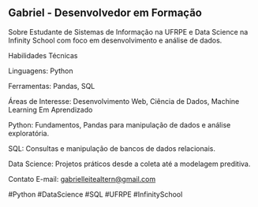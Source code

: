 ## Gabriel - Desenvolvedor em Formação
Sobre
Estudante de Sistemas de Informação na UFRPE e Data Science na Infinity School com foco em desenvolvimento e análise de dados.

Habilidades Técnicas

Linguagens: Python

Ferramentas: Pandas, SQL

Áreas de Interesse: Desenvolvimento Web, Ciência de Dados, Machine Learning
Em Aprendizado

Python: Fundamentos, Pandas para manipulação de dados e análise exploratória.

SQL: Consultas e manipulação de bancos de dados relacionais.

Data Science: Projetos práticos desde a coleta até a modelagem preditiva.

Contato
E-mail: gabrielleitealtern@gmail.com

#Python #DataScience #SQL #UFRPE #InfinitySchool
